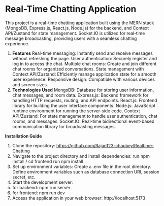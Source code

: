 # Real-Time Chatting Application
This project is a real-time chatting application built using the MERN stack (MongoDB, Express.js, React.js, Node.js) for the backend, and Context API/Zustand for state management. Socket.IO is utilized for real-time message broadcasting, providing users with a seamless chatting experience.

1. **Features**
Real-time messaging: Instantly send and receive messages without refreshing the page.
User authentication: Securely register and log in to access the chat.
Multiple chat rooms: Create and join different chat rooms for organized conversations.
State management with Context API/Zustand: Efficiently manage application state for a smooth user experience.
Responsive design: Compatible with various devices and screen sizes.
2. **Technologies Used**
MongoDB: Database for storing user information, chat messages, and room data.
Express.js: Backend framework for handling HTTP requests, routing, and API endpoints.
React.js: Frontend library for building the user interface components.
Node.js: JavaScript runtime environment for running the server-side code.
Context API/Zustand: For state management to handle user authentication, chat rooms, and messages.
Socket.IO: Real-time bidirectional event-based communication library for broadcasting messages.

**Installation Guide**
1. Clone the repository: https://github.com/Rajan123-chaubey/Realtime-Chatting
2. Navigate to the project directory and Install dependencies: run npm install / cd frontend run npm install
3. Set up environment variables: Create a .env file in the root directory. Define environment variables such as database connection URI, session secret, etc.
4. Start the development server:
5. for backend: npm run server
6. for frontend: npm run dev
7. Access the application in your web browser: http://localhost:5173
